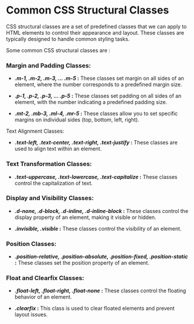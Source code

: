 # Common CSS Structural Classes

CSS structural classes are a set of predefined classes that we can apply to HTML elements to control their appearance and layout. These classes are typically designed to handle common styling tasks. 

Some common CSS structural classes are :

### Margin and Padding Classes:

* ***.m-1, .m-2, .m-3, ... .m-5*  :** These classes set margin on all sides of an element, where the number corresponds to a predefined margin size.

* ***.p-1, .p-2, .p-3, ... .p-5* :** These classes set padding on all sides of an element, with the number indicating a predefined padding size.

* ***.mt-2, .mb-3, .ml-4, .mr-5* :** These classes allow you to set specific margins on individual sides (top, bottom, left, right).

Text Alignment Classes:

* ***.text-left, .text-center, .text-right, .text-justify* :** These classes are used to align text within an element.

### Text Transformation Classes:

* ***.text-uppercase, .text-lowercase, .text-capitalize* :** These classes control the capitalization of text.

### Display and Visibility Classes:

* ***.d-none, .d-block, .d-inline, .d-inline-block* :** These classes control the display property of an element, making it visible or hidden.

* ***.invisible, .visible*  :** These classes control the visibility of an element.

### Position Classes:

* ***.position-relative, .position-absolute, .position-fixed, .position-static*  :** These classes set the position property of an element.

### Float and Clearfix Classes:

* ***.float-left, .float-right, .float-none*  :** These classes control the floating behavior of an element.

* ***.clearfix* :** This class is used to clear floated elements and prevent layout issues.